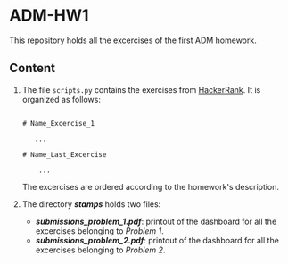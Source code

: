 # ADM-HW1

This repository holds all the excercises of the first ADM homework. 

## Content

1. The file `scripts.py` contains the exercises from [HackerRank](https://www.hackerrank.com/dashboard). It is organized as follows:

    ```

    # Name_Excercise_1

       ...

    # Name_Last_Excercise
        
        ...
    
    ```

    The excercises are ordered according to the homework's description.

2. The directory ***stamps*** holds two files:
    - ***submissions_problem_1.pdf***: printout of the dashboard for all the excercises belonging to *Problem 1*.
    - ***submissions_problem_2.pdf***: printout of the dashboard for all the excercises belonging to *Problem 2*.
